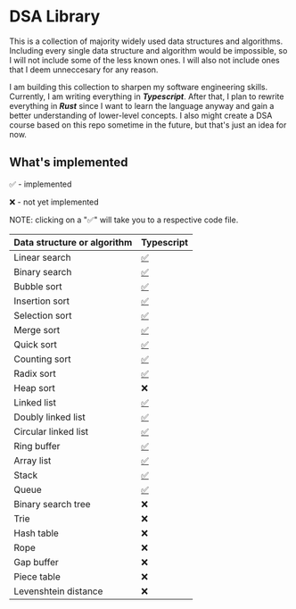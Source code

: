 # DSA Library

This is a collection of majority widely used data structures and algorithms. Including every single data structure and algorithm would be impossible, so I will not include some of the less known ones. I will also not include ones that I deem unneccesary for any reason.

I am building this collection to sharpen my software engineering skills. Currently, I am writing everything in **_Typescript_**. After that, I plan to rewrite everything in **_Rust_** since I want to learn the language anyway and gain a better understanding of lower-level concepts. I also might create a DSA course based on this repo sometime in the future, but that's just an idea for now.

## What's implemented

✅ - implemented

❌ - not yet implemented

NOTE: clicking on a "✅" will take you to a respective code file.

| Data structure or algorithm | Typescript                                  |
| --------------------------- | ------------------------------------------- |
| Linear search               | [✅](Typescript/code/LinearSearch.ts)       |
| Binary search               | [✅](Typescript/code/BinarySearch.ts)       |
| Bubble sort                 | [✅](Typescript/code/BubbleSort.ts)         |
| Insertion sort              | [✅](Typescript/code/InsertionSort.ts)      |
| Selection sort              | [✅](Typescript/code/SelectionSort.ts)      |
| Merge sort                  | [✅](Typescript/code/MergeSort.ts)          |
| Quick sort                  | [✅](Typescript/code/QuickSort.ts)          |
| Counting sort               | [✅](Typescript/code/CountingSort.ts)       |
| Radix sort                  | [✅](Typescript/code/RadixSort.ts)          |
| Heap sort                   | ❌                                          |
| Linked list                 | [✅](Typescript/code/LinkedList.ts)         |
| Doubly linked list          | [✅](Typescript/code/DoublyLinkedList.ts)   |
| Circular linked list        | [✅](Typescript/code/CircularLinkedList.ts) |
| Ring buffer                 | [✅](Typescript/code/RingBuffer.ts)         |
| Array list                  | [✅](Typescript/code/ArrayList.ts)          |
| Stack                       | [✅](Typescript/code/Stack.ts)              |
| Queue                       | [✅](Typescript/code/Queue.ts)              |
| Binary search tree          | ❌                                          |
| Trie                        | ❌                                          |
| Hash table                  | ❌                                          |
| Rope                        | ❌                                          |
| Gap buffer                  | ❌                                          |
| Piece table                 | ❌                                          |
| Levenshtein distance        | ❌                                          |

